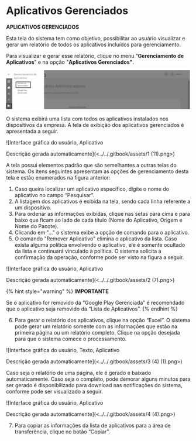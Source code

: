 # Aplicativos Gerenciados

**APLICATIVOS GERENCIADOS**

Esta tela do sistema tem como objetivo, possibilitar ao usuário visualizar e gerar um relatório de todos os aplicativos incluídos para gerenciamento.

Para visualizar e gerar esse relatório, clique no menu “**Gerenciamento de Aplicativos**” e na opção "**Aplicativos Gerenciados"**.

![](<../../.gitbook/assets/0 (12).png>)

O sistema exibirá uma lista com todos os aplicativos instalados nos dispositivos da empresa. A tela de exibição dos aplicativos gerenciados é apresentada a seguir.

![Interface gráfica do usuário, Aplicativo

Descrição gerada automaticamente](<../../.gitbook/assets/1 (11).png>)

A tela possui elementos padrão que são semelhantes a outras telas do sistema. Os itens seguintes apresentam as opções de gerenciamento desta tela e estão enumerados na figura anterior:

1. Caso queira localizar um aplicativo específico, digite o nome do aplicativo no campo “Pesquisar”.
2. A listagem dos aplicativos é exibida na tela, sendo cada linha referente a um dispositivo.
3. Para ordenar as informações exibidas, clique nas setas para cima e para baixo que ficam ao lado de cada título (Nome do Aplicativo, Origem e Nome do Pacote).
4. Clicando em "..." o sistema exibe a opção de comando para o aplicativo.
5. O comando "Remover Aplicativo" elimina o aplicativo da lista. Caso exista alguma política envolvendo o aplicativo, ele é somente ocultado da lista e continuará vinculado à política. O sistema solicita a confirmação da operação, conforme pode ser visto na figura a seguir.

![Interface gráfica do usuário, Aplicativo

Descrição gerada automaticamente](<../../.gitbook/assets/2 (7).png>)

{% hint style="warning" %}
**IMPORTANTE**

Se o aplicativo for removido da “Google Play Gerenciada” é recomendado que o aplicativo seja removido da “Lista de Aplicativos”.
{% endhint %}

6. Para gerar o relatório dos aplicativos, clique na opção “Excel”. O sistema pode gerar um relatório somente com as informações que estão na primeira página ou um relatório completo. Clique na opção desejada para que o sistema comece o processamento.

![Interface gráfica do usuário, Texto, Aplicativo

Descrição gerada automaticamente](<../../.gitbook/assets/3 (4) (1).png>)

Caso seja o relatório de uma página, ele é gerado e baixado automaticamente. Caso seja o completo, pode demorar alguns minutos para ser gerado é disponibilizado para download nas notificações do sistema, conforme pode ser visualizado a seguir.

![Interface gráfica do usuário, Aplicativo

Descrição gerada automaticamente](<../../.gitbook/assets/4 (4).png>)

7. Para copiar as informações da lista de aplicativos para a área de transferência, clique no botão “Copiar”.
